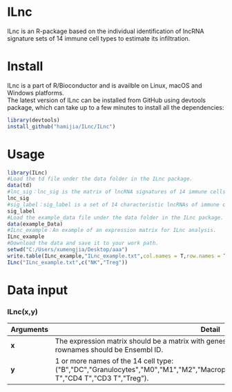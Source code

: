 # ILnc
ILnc is an R-package based on the individual identification of lncRNA signature sets of 14 immune cell types to estimate its infiltration.
# Install
ILnc is a part of R/Bioconductor and is availble on Linux, macOS and Windows platforms.<br>
The latest version of ILnc can be installed from GitHub using devtools package, which can take up to a few minutes to install all the dependencies:<br>
```r
library(devtools)
install_github("hamijia/ILnc/ILnc")
```
# Usage
```r
library(ILnc)
#Load the td file under the data folder in the ILnc package.
data(td)
#lnc_sig：lnc_sig is the matrix of lncRNA signatures of 14 immune cells.
lnc_sig
#sig_label：sig_label is a set of 14 characteristic lncRNAs of immune cells.
sig_label
#Load the example_data file under the data folder in the ILnc package.
data(example_Data)
#ILnc_example：An example of an expression matrix for ILnc analysis.
ILnc_example
#Download the data and save it to your work path.
setwd("C:/Users/xumengjia/Desktop/aaa")
write.table(ILnc_example,"ILnc_example.txt",col.names = T,row.names = T,quote=F,sep = "\t")
ILnc("ILnc_example.txt",c("NK","Treg"))
```
# Data input
### ILnc(x,y)
| **Arguments** | **Detail** |
| --- | --- |
| **x** | The expression matrix should be a matrix with genes in rows and samples in columns. The rownames should be Ensembl ID.|
| **y** | 1 or more names of the 14 cell type:("B","DC","Granulocytes","M0","M1","M2","Macrophage","Monocyte","Neutrophil","NK","CD8 T","CD4 T","CD3 T","Treg").|
